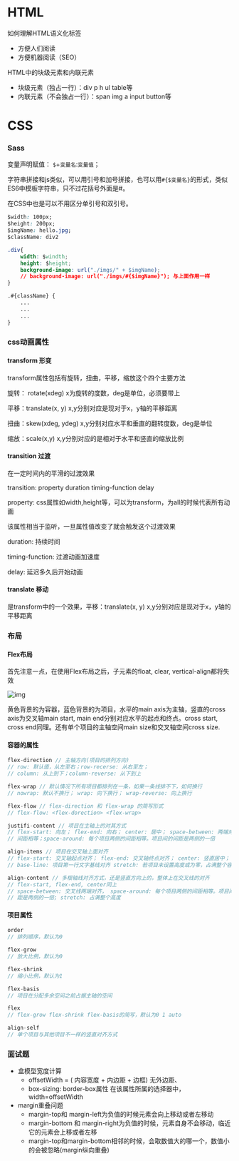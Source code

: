 # HTML

如何理解HTML语义化标签

* 方便人们阅读
* 方便机器阅读（SEO）

HTML中的块级元素和内联元素

* 块级元素（独占一行）：div p h ul table等
* 内联元素（不会独占一行）：span img a input button等



# CSS

### Sass

变量声明赋值：  `$`+`变量名`:`变量值`；

字符串拼接和js类似，可以用引号和加号拼接，也可以用`#{$变量名}`的形式，类似ES6中模板字符串，只不过花括号外面是#。

在CSS中也是可以不用区分单引号和双引号。

```Css
$width: 100px;
$height: 200px;
$imgName: hello.jpg;
$className: div2

.div{
    width: $windth;
    height: $height;
    background-image: url("./imgs/" + $imgName);
    // background-image: url("./imgs/#{$imgName}"); 与上面作用一样
}

.#{className} {
    ...
    ...
    ...
}
```







### css动画属性

#### transform 形变

transform属性包括有旋转，扭曲，平移，缩放这个四个主要方法

旋转： rotate(xdeg) x为旋转的度数，deg是单位，必须要带上

平移：translate(x, y) x,y分别对应是现对于x，y轴的平移距离

扭曲：skew(xdeg, ydeg) x,y分别对应水平和垂直的翻转度数，deg是单位

缩放：scale(x,y) x,y分别对应的是相对于水平和竖直的缩放比例

#### transition 过渡

在一定时间内的平滑的过渡效果

transition: property duration timing-function delay

property: css属性如width,height等，可以为transform，为all的时候代表所有动画

该属性相当于监听，一旦属性值改变了就会触发这个过渡效果

duration: 持续时间

timing-function: 过渡动画加速度

delay: 延迟多久后开始动画

#### translate 移动

是transform中的一个效果，平移：translate(x, y) x,y分别对应是现对于x，y轴的平移距离



### 布局

#### Flex布局

首先注意一点，在使用Flex布局之后，子元素的float, clear, vertical-align都将失效

![img](http://www.runoob.com/wp-content/uploads/2015/07/3791e575c48b3698be6a94ae1dbff79d.png)

黄色背景的为容器，蓝色背景的为项目，水平的main axis为主轴，竖直的cross axis为交叉轴main start, main end分别对应水平的起点和终点。cross start, cross end同理。还有单个项目的主轴空间main size和交叉轴空间cross size.



#### 容器的属性

```js
flex-direction // 主轴方向(项目的排列方向)
// row: 默认值，从左至右；row-recerse: 从右至左；
// column: 从上到下；column-reverse: 从下到上

flex-wrap // 默认情况下所有项目都排列在一条，如果一条线排不下，如何换行
// nowrap: 默认不换行； wrap: 向下换行； wrap-reverse: 向上换行

flex-flow // flex-direction 和 flex-wrap 的简写形式
// flex-flow: <flex-dorection> <flex-wrap>

justifi-content // 项目在主轴上的对其方式
// flex-start: 向左； flex-end: 向右； center: 居中； space-between: 两端对齐，
// 间距相等；space-around: 每个项目两侧的间距相等。项目间的间距是两侧的一倍

align-items // 项目在交叉轴上面对齐
// flex-start: 交叉轴起点对齐； flex-end: 交叉轴终点对齐； center: 竖直居中；
// base-line: 项目第一行文字基线对齐 stretch: 若项目未设置高度或为零，占满整个容器高度

align-content // 多根轴线对齐方式，还是竖直方向上的，整体上在交叉线的对齐
// flex-start, flex-end, center同上
// space-between: 交叉线两端对齐， space-around: 每个项目两侧的间距相等。项目间的间
// 距是两侧的一倍; stretch: 占满整个高度
```



#### 项目属性

```js
order
// 排列顺序，默认为0

flex-grow
// 放大比例，默认为0

flex-shrink
// 缩小比例，默认为1

flex-basis
// 项目在分配多余空间之前占据主轴的空间

flex
// flex-grow flex-shrink flex-basis的简写，默认为0 1 auto

align-self
// 单个项目与其他项目不一样的竖直对齐方式
```

### 面试题

* 盒模型宽度计算
  * offsetWidth = ( 内容宽度 + 内边距 + 边框) 无外边距、
  * box-sizing: border-box属性 在该属性所属的选择器中，width=offsetWidth
* margin重叠问题
  * margin-top和 margin-left为负值的时候元素会向上移动或者左移动
  * margin-bottom 和 margin-right为负值的时候，元素自身不会移动，临近它的元素会上移或者左移
  * margin-top和margin-bottom相邻的时候，会取数值大的哪一个，数值小的会被忽略(margin纵向重叠)

